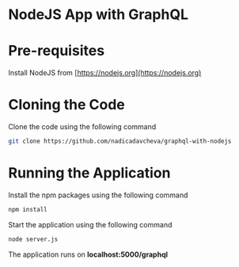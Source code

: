 # NodeJS App with GraphQL
# Pre-requisites

Install NodeJS from [https://nodejs.org](https://nodejs.org)

# Cloning the Code

Clone the code using the following command

```bash
git clone https://github.com/nadicadavcheva/graphql-with-nodejs
```
# Running the Application

Install the npm packages using the following command 

```bash
npm install
```

Start the application using the following command 

```bash
node server.js
```

The application runs on **localhost:5000/graphql**

